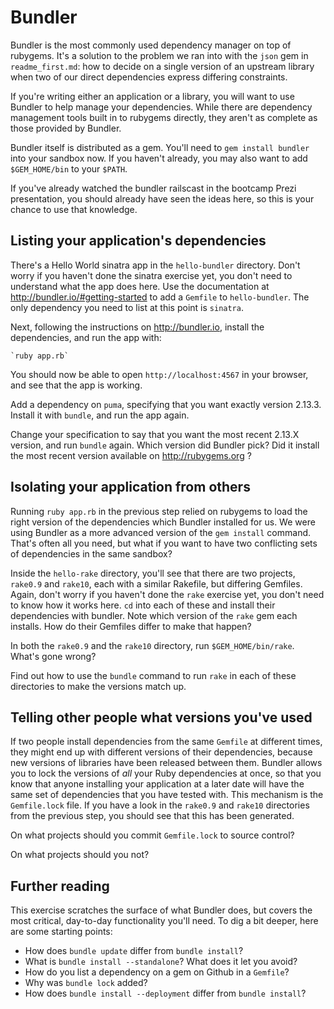 # Bundler

Bundler is the most commonly used dependency manager on top of
rubygems.  It's a solution to the problem we ran into with the `json`
gem in `readme_first.md`: how to decide on a single version of an
upstream library when two of our direct dependencies express differing
constraints.

If you're writing either an application or a library, you will want to
use Bundler to help manage your dependencies.  While there are
dependency management tools built in to rubygems directly, they aren't
as complete as those provided by Bundler.

Bundler itself is distributed as a gem.  You'll need to `gem install
bundler` into your sandbox now.  If you haven't already, you may also
want to add `$GEM_HOME/bin` to your `$PATH`.

If you've already watched the bundler railscast in the bootcamp Prezi
presentation, you should already have seen the ideas here, so this is
your chance to use that knowledge.

## Listing your application's dependencies

There's a Hello World sinatra app in the `hello-bundler` directory.
Don't worry if you haven't done the sinatra exercise yet, you don't
need to understand what the app does here.  Use the documentation at
http://bundler.io/#getting-started to add a `Gemfile` to
`hello-bundler`.  The only dependency you need to list at this point
is `sinatra`.

Next, following the instructions on http://bundler.io, install the
dependencies, and run the app with:

    `ruby app.rb`

You should now be able to open `http://localhost:4567` in your
browser, and see that the app is working.

Add a dependency on `puma`, specifying that you want exactly
version 2.13.3.  Install it with `bundle`, and run the app again.

Change your specification to say that you want the most recent 2.13.X
version, and run `bundle` again.  Which version did Bundler pick?  Did
it install the most recent version available on http://rubygems.org ?

## Isolating your application from others

Running `ruby app.rb` in the previous step relied on rubygems to load
the right version of the dependencies which Bundler installed for us.
We were using Bundler as a more advanced version of the `gem install`
command.  That's often all you need, but what if you want to have two
conflicting sets of dependencies in the same sandbox?

Inside the `hello-rake` directory, you'll see that there are two
projects, `rake0.9` and `rake10`, each with a similar Rakefile, but
differing Gemfiles.  Again, don't worry if you haven't done the `rake`
exercise yet, you don't need to know how it works here.  `cd` into
each of these and install their dependencies with bundler.  Note which
version of the `rake` gem each installs.  How do their Gemfiles differ
to make that happen?

In both the `rake0.9` and the `rake10` directory, run
`$GEM_HOME/bin/rake`.  What's gone wrong?

Find out how to use the `bundle` command to run `rake` in each of
these directories to make the versions match up.

## Telling other people what versions you've used

If two people install dependencies from the same `Gemfile` at
different times, they might end up with different versions of their
dependencies, because new versions of libraries have been released
between them.  Bundler allows you to lock the versions of *all* your
Ruby dependencies at once, so that you know that anyone installing
your application at a later date will have the same set of
dependencies that you have tested with.  This mechanism is the
`Gemfile.lock` file.  If you have a look in the `rake0.9` and `rake10`
directories from the previous step, you should see that this has been
generated.

On what projects should you commit `Gemfile.lock` to source control?

On what projects should you not?


## Further reading

This exercise scratches the surface of what Bundler does, but covers
the most critical, day-to-day functionality you'll need.  To dig a bit
deeper, here are some starting points:

- How does `bundle update` differ from `bundle install`?
- What is `bundle install --standalone`?  What does it let you avoid?
- How do you list a dependency on a gem on Github in a `Gemfile`?
- Why was `bundle lock` added?
- How does `bundle install --deployment` differ from `bundle install`?
